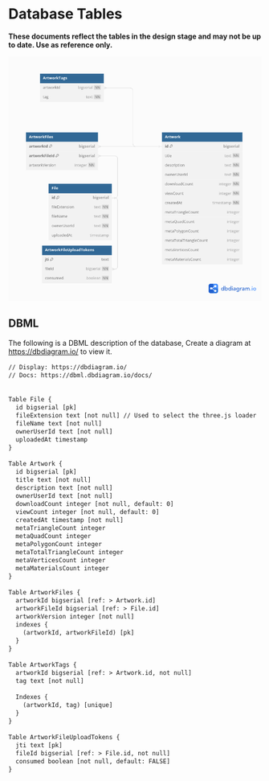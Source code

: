 # Database Tables

**These documents reflect the tables in the design stage and may not be up to date. Use as reference only.**

![Image](./tables.png)

## DBML

The following is a DBML description of the database, Create a diagram at https://dbdiagram.io/ to view it. 

```
// Display: https://dbdiagram.io/
// Docs: https://dbml.dbdiagram.io/docs/


Table File {
  id bigserial [pk]
  fileExtension text [not null] // Used to select the three.js loader
  fileName text [not null]
  ownerUserId text [not null]
  uploadedAt timestamp
}

Table Artwork {
  id bigserial [pk]
  title text [not null]
  description text [not null]
  ownerUserId text [not null]
  downloadCount integer [not null, default: 0]
  viewCount integer [not null, default: 0]
  createdAt timestamp [not null]
  metaTriangleCount integer
  metaQuadCount integer
  metaPolygonCount integer
  metaTotalTriangleCount integer
  metaVerticesCount integer
  metaMaterialsCount integer
}

Table ArtworkFiles {
  artworkId bigserial [ref: > Artwork.id]
  artworkFileId bigserial [ref: > File.id]
  artworkVersion integer [not null]
  indexes {
    (artworkId, artworkFileId) [pk]
  }
}

Table ArtworkTags {
  artworkId bigserial [ref: > Artwork.id, not null]
  tag text [not null]

  Indexes {
    (artworkId, tag) [unique]
  }
}

Table ArtworkFileUploadTokens {
  jti text [pk]
  fileId bigserial [ref: > File.id, not null]
  consumed boolean [not null, default: FALSE]
}
```
